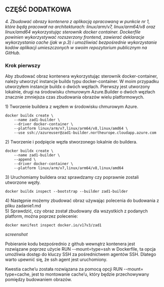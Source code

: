 ## CZĘŚĆ DODATKOWA

*4. Zbudować obrazy kontenera z aplikacją opracowaną w punkcie nr 1, które będą pracował na architekturach: linux/arm/v7, linux/arm64/v8 oraz linux/amd64 wykorzystując sterownik docker container. Dockerfile powinien wykorzystywać rozszerzony frontend, zawierać deklaracje  wykorzystania cache (jak w p.3) i umożliwiać bezpośrednie wykorzystanie kodów aplikacji umieszczonych w swoim repozytorium publicznym na GitHub.*

### Krok pierwszy
Aby zbudować obraz kontenera wykorzystując sterownik docker-container, należy utworzyć instancje buildx typu docker-container. W moim przypadku utworzyłem instancje buildx o dwóch węzłach. Pierwszy jest utworzony lokalnie, drugi na środowisku chmurowym Azure.Builder o dwóch węzłach znacznie zmniejsza czas zbudowania obrazów wielu platformowych.

1\) Tworzenie buildera z węzłem w środowisku chmurowym Azure.
```
docker buildx create \
    --name zad1-builder \
    --driver docker-container \
    --platform linux/arm/v7,linux/arm64/v8,linux/amd64 \
    --use ssh://azureuser@zad1-builder.northeurope.cloudapp.azure.com
```
2\) Tworzenie i podpięcie węzła stworzonego lokalnie do buildera.
```
docker buildx create \
    --name zad1-builder \
    --append \
    --driver docker-container \
    --platform linux/arm/v7,linux/arm64/v8,linux/amd64
```
3\) Uruchomiamy buildera oraz sprawdzamy czy poprawnie zostali utworzone węzły. 
```
docker buildx inspect --bootstrap --builder zad1-builder
```
4\) Następnie możemy zbudować obraz używając polecenia do budowania z pliku zadanie1.md   
5\) Sprawdzić, czy obraz został zbudowany dla wszystkich z podanych platform, można poprzez polecenie:
```
docker manifest inspect docker.io/v17v3/zad1
```
*screenshot*

Pobieranie kodu bezpośrednio z github wewnątrz kontenera jest rozwiązane poprzez użycie RUN --mount=type=ssh w Dockerfile, ta opcja umożliwia dostęp do kluczy SSH za pośrednictwem agentów SSH. Dlatego warto upewnić się, że ssh agent jest uruchomiony.

Kwestia cache’u została rozwiązana za pomocą opcji RUN --mount= type=cache, jest to montowanie cache’u, który będzie przechowywany pomiędzy budowaniem obrazów.